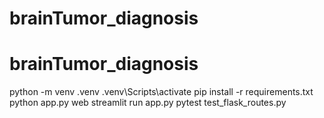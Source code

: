 ﻿# brainTumor_diagnosis
# brainTumor_diagnosis
python -m venv .venv 
.venv\Scripts\activate
pip install -r requirements.txt  
python app.py web
streamlit run app.py
pytest test_flask_routes.py 
